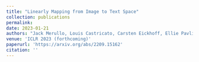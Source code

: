 ```yaml
---
title: "Linearly Mapping from Image to Text Space"
collection: publications
permalink: 
date: 2023-01-21
authors: "Jack Merullo, Louis Castricato, Carsten Eickhoff, Ellie Pavlick"
venue: 'ICLR 2023 (forthcoming)'
paperurl: 'https://arxiv.org/abs/2209.15162'
citation: ''
---
```

